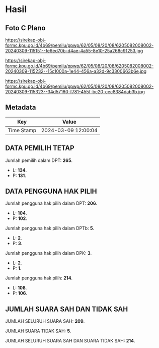 # Hasil

## Foto C Plano

https://sirekap-obj-formc.kpu.go.id/4b69/pemilu/ppwp/62/05/08/20/08/6205082008002-20240309-115151--fe6ed70b-d4ae-4a55-8e10-25a268c91253.jpg

https://sirekap-obj-formc.kpu.go.id/4b69/pemilu/ppwp/62/05/08/20/08/6205082008002-20240309-115232--15c1000a-1e44-456a-a32d-9c3300663b6e.jpg

https://sirekap-obj-formc.kpu.go.id/4b69/pemilu/ppwp/62/05/08/20/08/6205082008002-20240309-115323--34d57160-f781-455f-bc20-cec8384dab3b.jpg


## Metadata

| Key        | Value               |
| ---------- | ------------------- |
| Time Stamp | 2024-03-09 12:00:04 |


## DATA PEMILIH TETAP

Jumlah pemilih dalam DPT: **265**.
 * L: **134**.
 * P: **131**.

## DATA PENGGUNA HAK PILIH

Jumlah pengguna hak pilih dalam DPT: **206**.
 * L: **104**.
 * P: **102**.

Jumlah pengguna hak pilih dalam DPTb: **5**.
 * L: **2**.
 * P: **3**.

Jumlah pengguna hak pilih dalam DPK: **3**.
 * L: **2**.
 * P: **1**.

Jumlah pengguna hak pilih: **214**.
 * L: **108**.
 * P: **106**.

## JUMLAH SUARA SAH DAN TIDAK SAH

JUMLAH SELURUH SUARA SAH: **209**.

JUMLAH SUARA TIDAK SAH: **5**.

JUMLAH SELURUH SUARA SAH DAN SUARA TIDAK SAH: **214**.


